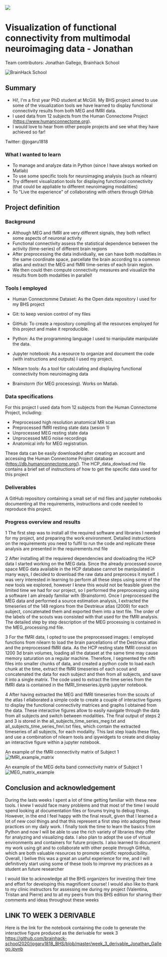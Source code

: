 [![](https://img.shields.io/badge/Visit-our%20project%20page-ff69b4)](https://school.brainhackmtl.org/project/template)

# Visualization of functional connectivity from multimodal neuroimaging data - Jonathan
 
Team contributors: Jonathan Gallego, Brainhack School

![BrainHack School](bhs2020.png)

## Summary 

- Hi!, I'm a first year PhD student at McGill. My BHS project aimed to use some of the visualization tools we have learned to display functional connectivity results from both MEG and fMRI data.
- I used data from 12 subjects from the Human Connectome Project (https://www.humanconnectome.org).
- I would love to hear from other people projects and see what they have achieved so far!

Twitter: @jogaru1818

### What I wanted to learn

- To manage and analyze data in Python (since I have always worked on Matlab)
- To use some specific tools for neuroimaging analysis (such as nilearn)
- Try different visualization tools for displaying functional connectivity (that could be appliable to different neuroimaging modalities)
- To "Live the experience" of collaborating with others through GitHub


## Project definition

### Background

- Although MEG and fMRI are very different signals, they both reflect some aspects of neuronal activity
- Functional connectivity assess the statistical dependence between the activity (time-series) of different brain regions
- After preprocessing the data individually, we can have both modalities in the same coordinate space, parcellate the brain according to a common atlas and extract the MEG and fMRI time-series of each brain region.
- We then could then compute connectivity measures and visualize the results from both modalities in parallel!

### Tools I employed

- Human Connectomme Dataset: As the Open data repository I used for my BHS project
- Git: to keep version control of my files 
- GitHub: To create a repository compiling all the resources employed for this project and make it reproducible.
- Python: As the programming language I used to manipulate manipulate the data.
- Jupyter notebook: As a resource to organize and document the code (with instructions and outputs) I used my project.
- Nilearn tools: As a tool for calculating and displaying functional connectivity from neuroimaging data

- Brainstorm (for MEG processing). Works on Matlab.

### Data specifications

For this project I used data from 12 subjects from the Human Connectome Project, including:

- Preprocessed high resolution anatomical MR scan
- Preprocessed fMRI resting state data (sesion 1)
- Unprocessed MEG resting state data
- Unprocessed MEG noise recordings
- Anatomical info for MEG registration.

These data can be easily downloaded after creating an account and accessing the Human Connectome Project database (https://db.humanconnectome.org/).
The HCP_data_dowload.md file contains a brief set of instructions of how to get the specific data used for this project

### Deliverables

A GitHub repository containing a small set of md files and jupyter notebooks documenting all the requirements, instructions and code needed to reproduce this project. 

### Progress overview and results 

1 The first step was to install all the required software and libraries I needed for my project, and preparing the work environment. Detailed instructions on the requirements you need to fulfil to run the code and replicate these analysis are presented in the requirements.md file
 
2 After installing all the requiered dependencies and dowloading the HCP data I started working on the MEG data. Since the already processed source space MEG data available in the HCP database cannot be manipulated in many ways, I decided to download the raw data and preprocess it myself. I was very interested in learning to perform all these steps using some of the new tools we explored, however I knew this would not be feasible given the limited time we had for our project, so I performed the preprocessing using a software I am already familiar with (Brainstorm). Once I preprocessed the MEG data and performed a source estimation analysis, I extracted the timeseries of the 148 regions from the Destrieux atlas (2009) for each subject, concatenated them and exported them into a text file. The order of the labels of the scouts was consisted with that used for the fMRI analysis. The detailed step by step description of the MEG processing is contained in the MEG_processing.md file. 

3 For the fMRI data, I opted to use the preprocessed images. I employed functions from nilearn to load the brain parcellations of the Destrieux atlas and the preprocessed fMRI data. As the HCP resting state fMRI consist on 1200 3d brain volumes, loading all the dataset at the same time may cause memory saturation on a regular machine. Therefore, I segmented the nifti files into smaller chunks of data, and created a python code to load each chunk at the time, extract the fMRI timeseries of each scout and concatenated the data for each subject and then from all subjects, and save it into a single matrix. The code used to extract the time series from the fMRI data is contained in the fMRI_timeseries.ipynb jupyter notebook.

4 After having extracted the MEG and fMRI timeseries from the scouts of the atlas I ellaborated a simple code to create a couple of interactive figures to display the functional connectivity matrices and graphs I obtained from the data. These interactive figures allow to easily navigate through the data from all subjects and switch between modalities. The final output of steps 2 and 3 is stored in the all_subjects_time_series_meg.txt and all_subjects_time_series_fmri.txt files, which contain the extracted timeseries of all subjects, for each modality. This last step loads these files, and use a combination of nilearn tools and ipywidgets to create and display an interactive figure within a jupyter notebook. 

An example of the fMRI connectivity matrix of Subject 1
![fMRI_example_matrix](fmri_matrix_example.png)

An example of the MEG delta band connectivity matrix of Subject 1
![MEG_matrix_example](meg_matrix_example.png)
 
## Conclusion and acknowledgement

During the lasts weeks I spent a lot of time getting familiar with these new tools. I knew I would face many problems and that most of the time I would spend looking at documentation files or forums trying to debug things. However, in the end I feel happy with the final result, given that I learned a lot of new cool things and that this represent a first step into adopting these practices on my daily work. I finally took the time to learn the basics from Python and now I will be able to use the rich variety of libraries they offer for analyzing and visualizing data. I also plan to adopt the use of virtual environments and containers for future projects. I also learned to document my work using git and to collaborate with other people through GitHub, which are both valuable resources to promote scietific reproducibility. Overall, I belive this was a great an useful experience for me, and I will definitively start using some of these tools to improve my practices as a student an future researcher

I would like to acknowledge all the BHS organizers for investing their time and effort for developing this magnificent course! I would also like to thank to my clinic instructors for assessing me during my project (Valentina, Tristan and Pierre) and to all my peers from this BHS edition for sharing their comments and ideas throughout these weeks

## LINK TO WEEK 3 DERIVABLE
Here is the link for the notebook containing the code to generate
the interactive figure produced as the derivable for week 3
https://github.com/brainhack-school2020/jogaru1818_BHS/blob/master/week_3_derivable_Jonathan_Gallego.ipynb 
